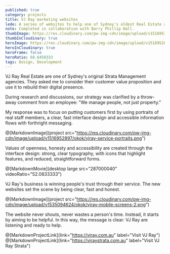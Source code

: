 ```yaml
---
published: true
category: projects
title: VJ Ray marketing websites
lede: A series of websites to help one of Sydney's oldest Real Estate agencies show how they put people first.
note: Completed in collaboration with Barry Phillip Hall.
thumbImage: https://res.cloudinary.com/pw-img-cdn/image/upload/v1516953100/okok/thumb-vjray.jpg
thumbInCloudinary: true
heroImage: https://res.cloudinary.com/pw-img-cdn/image/upload/v1516952892/okok/vjray-hero.jpg
heroInCloudinary: true
heroFrame: false
heroRatio: 68.6458333
tags: Design, Development
---
```


VJ Ray Real Estate are one of Sydney's original Strata Management agencies.
They asked me to consider their customer value proposition and use it to rebuild their digital presence.

During research and discussions, our strategy was clarified by a throw-away comment from an employee: "We manage people, not just property."

<!-- @[MarkdownImage](project src="https://res.cloudinary.com/pw-img-cdn/image/upload/v1516952901/okok/vjray-research.png") -->

My response was to focus on putting customers first by using portraits of real staff members, a clear, fast interface design and accessible information flows with forthright messaging.

@[MarkdownImage](project src="https://res.cloudinary.com/pw-img-cdn/image/upload/v1516952897/okok/vjray-service-portraits.png")

Values of openness, honesty and accessibility are created through the interface design: strong, clear typography, with icons that highlight features, and reduced, straightforward forms.

@[MarkdownMovie](desktop large src="287000040" videoRatio="52.0833333")

VJ Ray's business is winning people's trust through their service. The new websites set the scene by being clear, fast and honest.

<!-- > Our new sites are helping us to redefine how our customers think of us. All of our competitors look the same. Callum has helped us to avoid their pitfalls and create messages that set us apart in look, and in service approach.” _Michael Pollard, Owner_ -->

@[MarkdownImage](project src="https://res.cloudinary.com/pw-img-cdn/image/upload/v1535094624/okok/vjray-mobile-screens-2.png")

The website never shouts, never wastes a person's time. Instead, it starts by aiming to be helpful. In this way, the message is clear: VJ Ray are listening and ready to help.

<!-- @[MarkdownNote](note="Frontend development done in collaboration with <a href='https://github.com/BarryPH'> Barry Phillip Hall.</a>") -->

@[MarkdownProjectLink](link="https://vjray.com.au" label="Visit VJ Ray")
@[MarkdownProjectLink](link="https://vjraystrata.com.au" label="Visit VJ Ray Strata")
